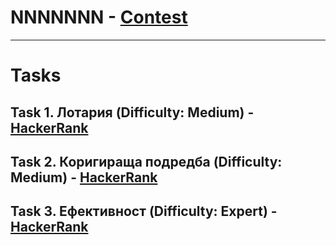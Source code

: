 # NNNNNNN - [Contest](<https://www.hackerrank.com/contests/sda-2020-2021-test2-erfdw/challenges>)

---

# Tasks

## Task 1. Лотария (Difficulty: Medium) - [HackerRank](<https://www.hackerrank.com/contests/sda-2020-2021-test2-erfdw/challenges/challenge-2677>)

## Task 2. Коригираща подредба (Difficulty: Medium) - [HackerRank](<https://www.hackerrank.com/contests/sda-2020-2021-test2-erfdw/challenges/challenge-2676>)

## Task 3. Ефективност (Difficulty: Expert) - [HackerRank](<https://www.hackerrank.com/contests/sda-2020-2021-test2-erfdw/challenges/challenge-2678>)

